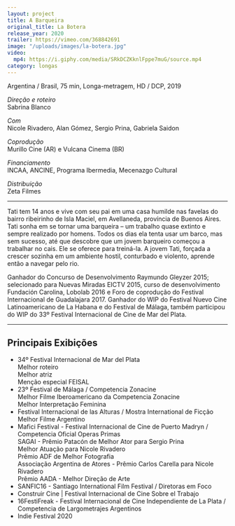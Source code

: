 ```yaml
---
layout: project
title: A Barqueira
original_title: La Botera
release_year: 2020
trailer: https://vimeo.com/368842691
image: "/uploads/images/la-botera.jpg"
video:
  mp4: https://i.giphy.com/media/SRkDCZKknlFppe7muG/source.mp4
category: longas
---
```


Argentina / Brasil, 75 min, Longa-metragem, HD / DCP, 2019

_Direção e roteiro_  
Sabrina Blanco

_Com_  
Nicole Rivadero, Alan Gómez, Sergio Prina, Gabriela Saidon

_Coprodução_  
Murillo Cine (AR) e Vulcana Cinema (BR)

_Financiamento_  
INCAA, ANCINE, Programa Ibermedia, Mecenazgo Cultural

_Distribuição_  
Zeta Filmes

---

Tati tem 14 anos e vive com seu pai em uma casa humilde nas favelas do bairro ribeirinho de Isla Maciel, em Avellaneda, província de Buenos Aires. Tati sonha em se tornar uma barqueira – um trabalho quase extinto e sempre realizado por homens. Todos os dias ela tenta usar um barco, mas sem sucesso, até que descobre que um jovem barqueiro começou a trabalhar no cais. Ele se oferece para treiná-la. A jovem Tati, forçada a crescer sozinha em um ambiente hostil, conturbado e violento, aprende então a navegar pelo rio.

Ganhador do Concurso de Desenvolvimento Raymundo Gleyzer 2015; selecionado para Nuevas Miradas EICTV 2015, curso de desenvolvimento Fundación Carolina, Lobolab 2016 e Foro de coprodução do Festival Internacional de Guadalajara 2017. Ganhador do WIP do Festival Nuevo Cine Latinoamericano de La Habana e do Festival de Málaga, também participou do WIP do 33º Festival Internacional de Cine de Mar del Plata.

---

## Principais Exibições

- 34º Festival Internacional de Mar del Plata  
  Melhor roteiro  
  Melhor atriz  
  Menção especial FEISAL
- 23º Festival de Málaga / Competencia Zonacine  
  Melhor Filme Iberoamericano da Competencia Zonacine  
  Melhor Interpretação Feminina
- Festival Internacional de las Alturas / Mostra International de Ficção  
  Melhor Filme Argentino
- Mafici Festival - Festival Internacional de Cine de Puerto Madryn / Competencia Oficial Operas Primas  
  SAGAI - Prêmio Patacón de Melhor Ator para Sergio Prina  
  Melhor Atuação para Nicole Rivadero  
  Prêmio ADF de Melhor Fotografia  
  Associação Argentina de Atores - Prêmio Carlos Carella para Nicole Rivadero  
  Prêmio AADA - Melhor Direção de Arte
- SANFIC16 - Santiago International Film Festival / Diretoras em Foco
- Construir Cine | Festival Internacional de Cine Sobre el Trabajo
- 16FestiFreak - Festival Internacional de Cine Independiente de La Plata / Competencia de Largometrajes Argentinos
- Indie Festival 2020
